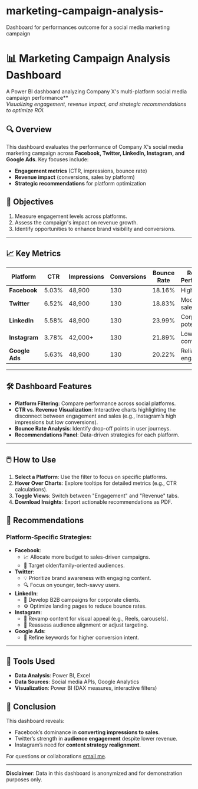 # marketing-campaign-analysis-
Dashboard for performances  outcome for  a social media marketing campaign 
# 📊 Marketing Campaign Analysis Dashboard

A Power BI dashboard analyzing Company X's multi-platform social media campaign performance**  
*Visualizing engagement, revenue impact, and strategic recommendations to optimize ROI.*
## 🔍 Overview
This dashboard evaluates the performance of Company X's social media marketing campaign across **Facebook, Twitter, LinkedIn, Instagram, and Google Ads**. Key focuses include:
- **Engagement metrics** (CTR, impressions, bounce rate)
- **Revenue impact** (conversions, sales by platform)
- **Strategic recommendations** for platform optimization

## 🎯 Objectives
1. Measure engagement levels across platforms.
2. Assess the campaign's impact on revenue growth.
3. Identify opportunities to enhance brand visibility and conversions.

---

## 📈 Key Metrics
| Platform     | CTR    | Impressions | Conversions | Bounce Rate | Revenue Performance |
|--------------|--------|-------------|-------------|-------------|---------------------|
| **Facebook** | 5.03%  | 48,900      | 130         | 18.16%      | Highest sales       |
| **Twitter**  | 6.52%  | 48,900      | 130         | 18.83%      | Moderate sales      |
| **LinkedIn** | 5.58%  | 48,900      | 130         | 23.99%      | Corporate potential |
| **Instagram**| 3.78%  | 42,000+     | 130         | 21.89%      | Low conversions     |
| **Google Ads**| 5.63% | 48,900      | 130         | 20.22%      | Reliable engagement |

---

## 🛠️ Dashboard Features
- **Platform Filtering**: Compare performance across social platforms.
- **CTR vs. Revenue Visualization**: Interactive charts highlighting the disconnect between engagement and sales (e.g., Instagram’s high impressions but low conversions).
- **Bounce Rate Analysis**: Identify drop-off points in user journeys.
- **Recommendations Panel**: Data-driven strategies for each platform.

---

## 🖱️ How to Use
1. **Select a Platform**: Use the filter to focus on specific platforms.
2. **Hover Over Charts**: Explore tooltips for detailed metrics (e.g., CTR calculations).
3. **Toggle Views**: Switch between "Engagement" and "Revenue" tabs.
4. **Download Insights**: Export actionable recommendations as PDF.
## 🚀 Recommendations
### Platform-Specific Strategies:
- **Facebook**: 
  - 📈 Allocate more budget to sales-driven campaigns.
  - 🎯 Target older/family-oriented audiences.
- **Twitter**: 
  - 💡 Prioritize brand awareness with engaging content.
  - 🔍 Focus on younger, tech-savvy users.
- **LinkedIn**: 
  - 🤝 Develop B2B campaigns for corporate clients.
  - ⚙️ Optimize landing pages to reduce bounce rates.
- **Instagram**: 
  - 🎨 Revamp content for visual appeal (e.g., Reels, carousels).
  - 🔄 Reassess audience alignment or adjust targeting.
- **Google Ads**: 
  - 🔎 Refine keywords for higher conversion intent.

---

## 🔧 Tools Used
- **Data Analysis**: Power BI, Excel
- **Data Sources**: Social media APIs, Google Analytics
- **Visualization**: Power BI (DAX measures, interactive filters)


## 📄 Conclusion
This dashboard reveals:
- Facebook’s dominance in **converting impressions to sales**.
- Twitter’s strength in **audience engagement** despite lower revenue.
- Instagram’s need for **content strategy realignment**.  

For questions or collaborations [email me](mailto:franklin.odoemena@gmail.com).

---

**Disclaimer**: Data in this dashboard is anonymized and for demonstration purposes only.
